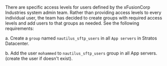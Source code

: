 There are specific access levels for users defined by the xFusionCorp Industries system admin team. Rather than providing access levels to every individual user, the team has decided to create groups with required access levels and add users to that groups as needed. See the following requirements:



a. Create a `group` named `nautilus_sftp_users` in all `App servers` in Stratos Datacenter.


b. Add the user `mohammed` to `nautilus_sftp_users` group in all App servers. (create the user if doesn't exist).